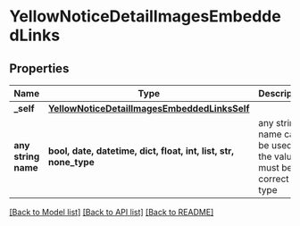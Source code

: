 # YellowNoticeDetailImagesEmbeddedLinks


## Properties
Name | Type | Description | Notes
------------ | ------------- | ------------- | -------------
**_self** | [**YellowNoticeDetailImagesEmbeddedLinksSelf**](YellowNoticeDetailImagesEmbeddedLinksSelf.md) |  | [optional] 
**any string name** | **bool, date, datetime, dict, float, int, list, str, none_type** | any string name can be used but the value must be the correct type | [optional]

[[Back to Model list]](../README.md#documentation-for-models) [[Back to API list]](../README.md#documentation-for-api-endpoints) [[Back to README]](../README.md)


